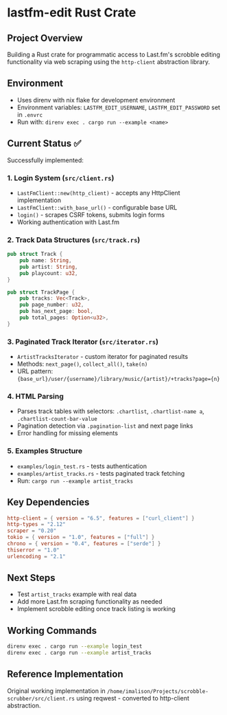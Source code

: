 # lastfm-edit Rust Crate

## Project Overview
Building a Rust crate for programmatic access to Last.fm's scrobble editing functionality via web scraping using the `http-client` abstraction library.

## Environment
- Uses direnv with nix flake for development environment
- Environment variables: `LASTFM_EDIT_USERNAME`, `LASTFM_EDIT_PASSWORD` set in `.envrc`
- Run with: `direnv exec . cargo run --example <name>`

## Current Status ✅
Successfully implemented:

### 1. Login System (`src/client.rs`)
- `LastFmClient::new(http_client)` - accepts any HttpClient implementation
- `LastFmClient::with_base_url()` - configurable base URL
- `login()` - scrapes CSRF tokens, submits login forms
- Working authentication with Last.fm

### 2. Track Data Structures (`src/track.rs`)
```rust
pub struct Track {
    pub name: String,
    pub artist: String, 
    pub playcount: u32,
}

pub struct TrackPage {
    pub tracks: Vec<Track>,
    pub page_number: u32,
    pub has_next_page: bool,
    pub total_pages: Option<u32>,
}
```

### 3. Paginated Track Iterator (`src/iterator.rs`)
- `ArtistTracksIterator` - custom iterator for paginated results
- Methods: `next_page()`, `collect_all()`, `take(n)`
- URL pattern: `{base_url}/user/{username}/library/music/{artist}/+tracks?page={n}`

### 4. HTML Parsing
- Parses track tables with selectors: `.chartlist`, `.chartlist-name a`, `.chartlist-count-bar-value`
- Pagination detection via `.pagination-list` and next page links
- Error handling for missing elements

### 5. Examples Structure
- `examples/login_test.rs` - tests authentication
- `examples/artist_tracks.rs` - tests paginated track fetching
- Run: `cargo run --example artist_tracks`

## Key Dependencies
```toml
http-client = { version = "6.5", features = ["curl_client"] }
http-types = "2.12"
scraper = "0.20"
tokio = { version = "1.0", features = ["full"] }
chrono = { version = "0.4", features = ["serde"] }
thiserror = "1.0"
urlencoding = "2.1"
```

## Next Steps
- Test `artist_tracks` example with real data
- Add more Last.fm scraping functionality as needed
- Implement scrobble editing once track listing is working

## Working Commands
```bash
direnv exec . cargo run --example login_test
direnv exec . cargo run --example artist_tracks
```

## Reference Implementation
Original working implementation in `/home/imalison/Projects/scrobble-scrubber/src/client.rs` using reqwest - converted to http-client abstraction.